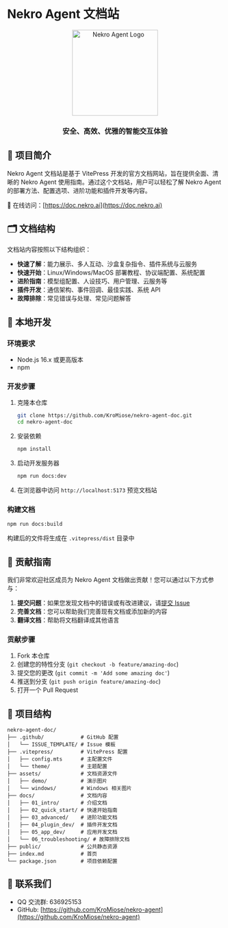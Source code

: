 # Nekro Agent 文档站

<div align="center">
  <img src="https://oss.nekro.ai/nekro_agent_logo.png" width="200" alt="Nekro Agent Logo">
  <h3>安全、高效、优雅的智能交互体验</h3>
</div>

## 📖 项目简介

Nekro Agent 文档站是基于 VitePress 开发的官方文档网站，旨在提供全面、清晰的 Nekro Agent 使用指南。通过这个文档站，用户可以轻松了解 Nekro Agent 的部署方法、配置选项、进阶功能和插件开发等内容。

🔗 在线访问：[https://doc.nekro.ai](https://doc.nekro.ai)

## 🗂️ 文档结构

文档站内容按照以下结构组织：

- **快速了解**：能力展示、多人互动、沙盒复杂指令、插件系统与云服务
- **快速开始**：Linux/Windows/MacOS 部署教程、协议端配置、系统配置
- **进阶指南**：模型组配置、人设技巧、用户管理、云服务等
- **插件开发**：通信架构、事件回调、最佳实践、系统 API
- **故障排除**：常见错误与处理、常见问题解答

## 🚀 本地开发

### 环境要求

- Node.js 16.x 或更高版本
- npm

### 开发步骤

1. 克隆本仓库

   ```bash
   git clone https://github.com/KroMiose/nekro-agent-doc.git
   cd nekro-agent-doc
   ```

2. 安装依赖

   ```bash
   npm install
   ```

3. 启动开发服务器

   ```bash
   npm run docs:dev
   ```

4. 在浏览器中访问 `http://localhost:5173` 预览文档站

### 构建文档

```bash
npm run docs:build
```

构建后的文件将生成在 `.vitepress/dist` 目录中

## 📝 贡献指南

我们非常欢迎社区成员为 Nekro Agent 文档做出贡献！您可以通过以下方式参与：

1. **提交问题**：如果您发现文档中的错误或有改进建议，请[提交 Issue](https://github.com/KroMiose/nekro-agent-doc/issues/new/choose)
2. **完善文档**：您可以帮助我们完善现有文档或添加新的内容
3. **翻译文档**：帮助将文档翻译成其他语言

### 贡献步骤

1. Fork 本仓库
2. 创建您的特性分支 (`git checkout -b feature/amazing-doc`)
3. 提交您的更改 (`git commit -m 'Add some amazing doc'`)
4. 推送到分支 (`git push origin feature/amazing-doc`)
5. 打开一个 Pull Request

## 📁 项目结构

```
nekro-agent-doc/
├── .github/            # GitHub 配置
│   └── ISSUE_TEMPLATE/ # Issue 模板
├── .vitepress/         # VitePress 配置
│   ├── config.mts      # 主配置文件
│   └── theme/          # 主题配置
├── assets/             # 文档资源文件
│   ├── demo/           # 演示图片
│   └── windows/        # Windows 相关图片
├── docs/               # 文档内容
│   ├── 01_intro/       # 介绍文档
│   ├── 02_quick_start/ # 快速开始指南
│   ├── 03_advanced/    # 进阶功能文档
│   ├── 04_plugin_dev/  # 插件开发文档
│   ├── 05_app_dev/     # 应用开发文档
│   └── 06_troubleshooting/ # 故障排除文档
├── public/             # 公共静态资源
├── index.md            # 首页
└── package.json        # 项目依赖配置
```

## 📱 联系我们

- QQ 交流群: 636925153
- GitHub: [https://github.com/KroMiose/nekro-agent](https://github.com/KroMiose/nekro-agent)
